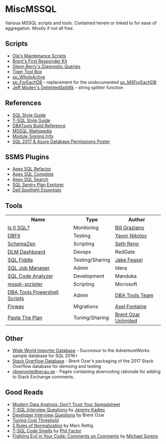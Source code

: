 # MiscMSSQL
Various MSSQL scripts and tools. Contained herein or linked to for ease of aggregation. Mostly if not all free.

## Scripts
- [Ola's Maintenance Scripts](https://github.com/olahallengren/sql-server-maintenance-solution)
- [Brent's First Responder Kit](https://github.com/BrentOzarULTD/SQL-Server-First-Responder-Kit)
- [Glenn Berry's Diagnostic Queries](https://www.sqlskills.com/blogs/glenn/category/dmv-queries/)
- [Tiger Tool Box](https://github.com/Microsoft/tigertoolbox)
- [sp_WhoIsActive](http://whoisactive.com/downloads/)
- [sp_ForEachDB](https://github.com/BrentOzarULTD/SQL-Server-First-Responder-Kit/blob/dev/sp_foreachdb.sql) - replacement for the undocumented [sp_MSForEachDB](http://sqlblog.com/blogs/aaron_bertrand/archive/2010/12/29/a-more-reliable-and-more-flexible-sp-msforeachdb.aspx)
- [Jeff Moden's DelimitedSplit8k](http://www.sqlservercentral.com/articles/Tally+Table/72993/) - string splitter function

## References

- [SQL Style Guide](http://www.sqlstyle.guide/)
- [T-SQL Style Guide](https://lowlydba.github.io/tsqlstyle.guide/)
- [DBATools Build Reference](https://sqlcollaborative.github.io/builds)
- [MSSQL Waitopedia](https://www.spotlightessentials.com/public/waitopedia)
- [Module Signing Info](https://modulesigning.info/)
- [SQL 2017 & Azure Database Permissions Poster](assets/Permissions_Poster_2017_and_SQLDB.PDF)

## SSMS Plugins
- [Apex SQL Refactor](http://www.apexsql.com/sql_tools_refactor.aspx)
- [Apex SQL Complete](http://www.apexsql.com/sql_tools_complete.aspx)
- [Apex SQL Search](http://www.apexsql.com/sql_tools_search.aspx)
- [SQL Sentry Plan Explorer](https://www.sentryone.com/plan-explorer/)
- [Dell Spotlight Essentials](https://www.spotlightessentials.com/spotlight-extensions)

## Tools
<table>
  <tr>
    <th>Name</th>
    <th>Type</th>
    <th>Author</th>
  </tr>
  <tr>
    <td><a href="http://www.scalesql.com/isitsql/">Is It SQL?</a></td>
    <td>Monitoring</td>
    <td><a href="http://www.scalesql.com/about.html">Bill Graziano</a></td>
  </tr>
  <tr>
  <td><a href="http://www.methodsandtools.com/tools/dbfit.php">DBFit</a></td>
    <td>Testing</td>
    <td><a href="https://javornikolov.wordpress.com/">Yavor Nikolov</a></td>
  </tr>
  <tr>
  <td><a href="https://github.com/sethreno/schemazen#schemazen---script-and-create-sql-server-objects-quickly">SchemaZen</a></td>
    <td>Scripting</td>
    <td><a href="https://github.com/sethreno">Seth Reno</a></td>
  </tr>
  <tr>
  <td><a href="http://www.red-gate.com/products/dlm/dlm-dashboard/">DLM Dashboard</a></td>
    <td>Devops</td>
    <td>RedGate</td>
  </tr>
  <tr>
  <td><a href="http://sqlfiddle.com/">SQL Fiddle</a></td>
    <td>Testing/Sharing</td>
    <td><a href="http://stackoverflow.com/users/808921/jake-feasel">Jake Feasel</a></td>
  </tr>
  <tr>
  <td><a href="https://www.idera.com/productssolutions/freetools/sqljobmanager">SQL Job Manager</a></td>
    <td>Admin</td>
    <td>Idera</td>
  </tr>
  <tr>
  <td><a href="http://www.manduka.tech/#/home">SQL Code Analyzer</a></td>
    <td>Development</td>
    <td>Manduka</td>
  </tr>
  <tr>
  <td><a href="https://github.com/Microsoft/sql-xplat-cli/">mssql-scripter</a></td>
    <td>Scripting</td>
    <td>Microsoft</td>
  </tr>
  <tr>
  <td><a href="http://sqlfiddle.com/">DBA Tools Powershell Scripts</a></td>
    <td>Admin</td>
    <td><a href="https://dbatools.io/team/">DBA Tools Team</a></td>
  </tr>
    <tr>
  <td><a href="https://flywaydb.org/">Flyway</a></td>
    <td>Migrations</td>
    <td><a href="https://axelfontaine.com/">Axel Fontaine</a></td>
  </tr>
  <tr>
    <td><a href="https://pastetheplan.com/">Paste The Plan</a></td>
    <td>Tuning/Sharing</td>
    <td><a href="https://www.brentozar.com/">Brent Ozar Unlimited</a></td>
  </tr>
</table>

## Other
- [Wide World Importer Database](https://github.com/Microsoft/sql-server-samples) - Successor to the AdventureWorks sample database for SQL 2016+
- [Stack Overflow Database](https://www.brentozar.com/archive/2017/07/new-stack-overflow-public-database-available-2017-06/) - Brent Ozar's packaging of the 2017 Stack Overflow database for demoing and testing
- [idownvotedbecau.se](http://idownvotedbecau.se/) - Pages containing downvoting rationale for adding to Stack Exchange comments.

## Good Reads
- [Modern Data Analysis: Don't Trust Your Spreadsheet][betterment]
- [T-SQL Interview Questions](https://www.mssqltips.com/sqlservertip/1450/sql-server-developer-tsql-interview-questions/) by [Jeremy Kadlec](https://www.mssqltips.com/sqlserverauthor/38/jeremy-kadlec/)
- [Developer Interview Questions](https://www.brentozar.com/archive/2009/06/top-10-developer-interview-questions-about-sql-server/) by Brent Ozar
- [Tuning Cost Threshold](http://sqlblog.com/blogs/jonathan_kehayias/archive/2010/01/19/tuning-cost-threshold-of-parallelism-from-the-plan-cache.aspx)
- [5 Rules of Normalization][normrules] by Marc Rettig
- [T-SQL Code Smells][smelly] by [Phil Factor][phil]
- [Fighting Evil in Your Code: Comments on Comments](https://www.red-gate.com/simple-talk/opinion/opinion-pieces/fighting-evil-code-comments-comments/) by [Michael Sorens](https://www.red-gate.com/simple-talk/author/michael-sorens/)


[betterment]: https://www.betterment.com/resources/inside-betterment/engineering/modern-data-analysis-dont-trust-your-spreadsheet/
  "Betterment Blog"
[isitsql]: http://www.scalesql.com/isitsql/
  "Is It SQL?"
[schemazen]: https://github.com/sethreno/schemazen#schemazen---script-and-create-sql-server-objects-quickly
  "SchemaZen"
[dbfit]: http://www.methodsandtools.com/tools/dbfit.php
  "DB Fit"
[fiddle]: http://sqlfiddle.com/
  "SQL Fiddle"
[normrules]: https://github.com/LowlyDBA/miscmssql/blob/master/Best%20Practices/Marc_Rettig_5_Rules_of_Normalization_Poster.pdf
  "5 Rules of Normalization"
 [smelly]: https://www.red-gate.com/simple-talk/sql/t-sql-programming/sql-code-smells/
 [phil]: https://www.red-gate.com/simple-talk/author/phil-factor/
